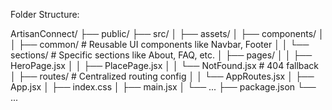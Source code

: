 Folder Structure:

ArtisanConnect/
├── public/
├── src/
│   ├── assets/
│   ├── components/
│   │   ├── common/              # Reusable UI components like Navbar, Footer
│   │   └── sections/            # Specific sections like About, FAQ, etc.
│   ├── pages/
│   │   ├── HeroPage.jsx
│   │   ├── PlacePage.jsx
│   │   └── NotFound.jsx         # 404 fallback
│   ├── routes/                  # Centralized routing config
│   │   └── AppRoutes.jsx
│   ├── App.jsx
│   ├── index.css
│   ├── main.jsx
│   └── ...
├── package.json
└── ...
